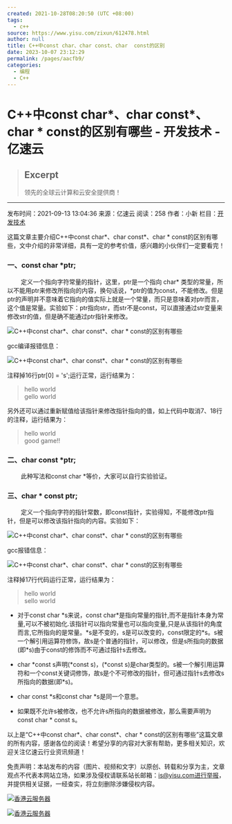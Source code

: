 ```yaml
---
created: 2021-10-28T08:20:50 (UTC +08:00)
tags: 
  - c++
source: https://www.yisu.com/zixun/612478.html
author: null
title: C++中const char、char const、char  const的区别
date: 2023-10-07 23:12:29
permalink: /pages/aacfb9/
categories: 
  - 编程
  - C++
---
```


# C++中const char*、char const*、char * const的区别有哪些 - 开发技术 - 亿速云

> ## Excerpt
> 
> 领先的全球云计算和云安全提供商！

---

发布时间：2021-09-13 13:04:36 来源：亿速云 阅读：258 作者：小新 栏目：[开发技术](https://www.yisu.com/zixun/kf/)

这篇文章主要介绍C++中const char\*、char const\*、char \* const的区别有哪些，文中介绍的非常详细，具有一定的参考价值，感兴趣的小伙伴们一定要看完！

### 一、const char \*ptr;

        定义一个指向字符常量的指针，这里，ptr是一个指向 char\* 类型的常量，所以不能用ptr来修改所指向的内容，换句话说，\*ptr的值为const，不能修改。但是ptr的声明并不意味着它指向的值实际上就是一个常量，而只是意味着对ptr而言，这个值是常量。实验如下：ptr指向str，而str不是const，可以直接通过str变量来修改str的值，但是确不能通过ptr指针来修改。

![C++中const char*、char const*、char * const的区别有哪些](https://cache.yisu.com/upload/information/20210913/112/284039.png)

gcc编译报错信息：

![C++中const char*、char const*、char * const的区别有哪些](https://cache.yisu.com/upload/information/20210913/112/284040.png)

注释掉16行ptr\[0\] = 's';运行正常，运行结果为：

> hello world  
> gello world

另外还可以通过重新赋值给该指针来修改指针指向的值，如上代码中取消7、18行的注释，运行结果为：

> hello world  
> good game!!

### 二、char const \*ptr;

        此种写法和const char \*等价，大家可以自行实验验证。

### 三、char \* const ptr;

        定义一个指向字符的指针常数，即const指针，实验得知，不能修改ptr指针，但是可以修改该指针指向的内容。实验如下：

![C++中const char*、char const*、char * const的区别有哪些](https://cache.yisu.com/upload/information/20210913/112/284041.png)

gcc报错信息：

![C++中const char*、char const*、char * const的区别有哪些](https://cache.yisu.com/upload/information/20210913/112/284042.png)

注释掉17行代码运行正常，运行结果为：

> hello world  
> sello world

- 对于const char \*s来说，const char\*是指向常量的指针,而不是指针本身为常量,可以不被初始化.该指针可以指向常量也可以指向变量,只是从该指针的角度而言,它所指向的是常量。\*s是不变的，s是可以改变的，const限定的\*s。s被一个解引用运算符修饰，故s是个普通的指针，可以修改，但是s所指向的数据(即\*s)由于const的修饰而不可通过指针s去修改。

- char \*const s声明(\*const s)，(\*const s)是char类型的。s被一个解引用运算符和一个const关键词修饰，故s是个不可修改的指针，但可通过指针s去修改s所指向的数据(即\*s)。

- char const \*s和const char \*s是同一个意思。

- 如果既不允许s被修改，也不允许s所指向的数据被修改，那么需要声明为const char \* const s。  

以上是“C++中const char\*、char const\*、char \* const的区别有哪些”这篇文章的所有内容，感谢各位的阅读！希望分享的内容对大家有帮助，更多相关知识，欢迎关注亿速云行业资讯频道！

免责声明：本站发布的内容（图片、视频和文字）以原创、转载和分享为主，文章观点不代表本网站立场，如果涉及侵权请联系站长邮箱：is@yisu.com进行举报，并提供相关证据，一经查实，将立刻删除涉嫌侵权内容。

[![香港云服务器](https://cache.yisu.com/www/images/information/zixun-detail-guanggao.jpg)](https://www.yisu.com/coupon/?f=zixun&ystimes=zc2020)

[![香港云服务器](https://cache.yisu.com/www/images/information/list-head-img.png)](https://www.yisu.com/yiparter?f=zixun)
